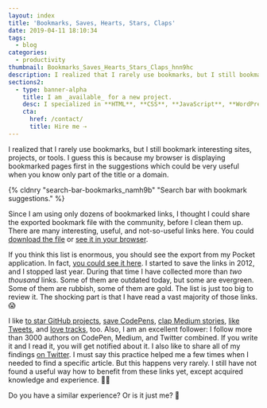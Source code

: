 ```yaml
---
layout: index
title: 'Bookmarks, Saves, Hearts, Stars, Claps'
date: 2019-04-11 18:10:34
tags:
  - blog
categories:
  - productivity
thumbnail: Bookmarks_Saves_Hearts_Stars_Claps_hnn9hc
description: I realized that I rarely use bookmarks, but I still bookmark interesting sites, projects, or tools.
sections2:
  - type: banner-alpha
    title: I am _available_ for a new project.
    desc: I specialized in **HTML**, **CSS**, **JavaScript**, **WordPress**, **Shopify**, and **JAMstack** technologies.
    cta:
      href: /contact/
      title: Hire me ⇢
---
```


I realized that I rarely use bookmarks, but I still bookmark interesting sites, projects, or tools. I guess this is because my browser is displaying bookmarked pages first in the suggestions which could be very useful when you know only part of the title or a domain.

<!-- more -->

{% cldnry "search-bar-bookmarks_namh9b" "Search bar with bookmark suggestions." %}

Since I am using only dozens of bookmarked links, I thought I could share the exported bookmark file with the community, before I clean them up. There are many interesting, useful, and not-so-useful links here. You could [download the file] or <a href="/bookmarks/browser/" target="_blank">see it in your browser</a>.

If you think this list is enormous, you should see the export from my Pocket application. In fact, <a href="/bookmarks/pocket/" target="_blank">you could see it here</a>. I started to save the links in 2012, and I stopped last year. During that time I have collected more than *two thousand* links. Some of them are outdated today, but some are evergreen. Some of them are rubbish, some of them are gold. The list is just too big to review it. The shocking part is that I have read a vast majority of those links. 😱

I like [to star GitHub projects], [save CodePens], [clap Medium stories], [like Tweets], and [love tracks], too. Also, I am an excellent follower: I follow more than 3000 authors on CodePen, Medium, and Twitter combined. If you write it and I read it, you will get notified about it. I also like to share all of my findings [on Twitter]. I must say this practice helped me a few times when I needed to find a specific article. But this happens very rarely. I still have not found a useful way how to benefit from these links yet, except acquired knowledge and experience. 🤷‍♂

Do you have a similar experience? Or is it just me? 🤔

[download the file]: /bookmarks/bookmarks.zip
[to star GitHub projects]: https://github.com/maliMirkec?tab=stars
[save CodePens]: https://codepen.io/CiTA/pens/loved/?grid_type=list
[clap Medium stories]: https://medium.com/@malimirkeccita/has-recommended
[like Tweets]: https://twitter.com/malimirkeccita
[love tracks]: https://www.last.fm/user/maliMirkec/loved
[on Twitter]: https://twitter.com/malimirkeccita
